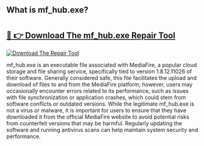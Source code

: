 ## What is mf_hub.exe? 

# <h2><a href="https://exedetect.com/download.php?mf_hub.exe">🔗 👉 Download The mf_hub.exe Repair Tool</a></h2>

[![Download The Repair Tool](https://exedetect.com/download-button.jpg)](https://exedetect.com/download.php?mf_hub.exe)

mf_hub.exe is an executable file associated with MediaFire, a popular cloud storage and file sharing service, specifically tied to version 1.8.12.11026 of their software. Generally considered safe, this file facilitates the upload and download of files to and from the MediaFire platform; however, users may occasionally encounter errors related to its performance, such as issues with file synchronization or application crashes, which could stem from software conflicts or outdated versions. While the legitimate mf_hub.exe is not a virus or malware, it is important for users to ensure that they have downloaded it from the official MediaFire website to avoid potential risks from counterfeit versions that may be harmful. Regularly updating the software and running antivirus scans can help maintain system security and performance.